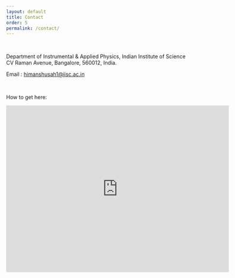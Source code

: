 ```yaml
---
layout: default
title: Contact
order: 5
permalink: /contact/
---
```


&nbsp;

Department of Instrumental & Applied Physics, Indian Institute of Science<br>
CV Raman Avenue, Bangalore, 560012, India.<br>

Email : [himanshusah1@iisc.ac.in](mailto:himanshusah1@iisc.ac.in)

&nbsp;

How to get here: <br>

<iframe src="https://www.google.com/maps/embed?pb=!1m18!1m12!1m3!1d3887.318403486273!2d77.56833734534527!3d13.015384503033586!2m3!1f0!2f0!3f0!3m2!1i1024!2i768!4f13.1!3m3!1m2!1s0x3bae17d3eb37facd%3A0xb9718ace614383c3!2sDept.%20of%20Instrumentation%20%26%20Applied%20Physics!5e0!3m2!1sen!2sin!4v1709046619800!5m2!1sen!2sin" width="600" height="450" style="border:0;" allowfullscreen="" loading="lazy" referrerpolicy="no-referrer-when-downgrade"></iframe>
